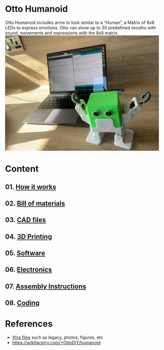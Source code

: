 # Otto Humanoid
Otto Humanoid includes arms to look similar to a “Human”, a Matrix of 8x8 LEDs to express emotions. 
Otto can show up to 30 predefined mouths with sound, movements and expressions with the 8x8 matrix.
![fig](07-assembly-instructions/first-time-constructions/IMG_7001.jpg)

# Content
## 01. [How it works](01-how-it-works/)
## 02. [Bill of materials](02-bill-of-materials/)
## 03. [CAD files](03-cad-files)
## 04. [3D Printing](04-3d-printing)
## 05. [Software](05-software/)
## 06. [Electronics](06-electronics/)
## 07. [Assembly Instructions](07-assembly-instructions/)
## 08. [Coding](08-block-examples/)

# References 
* [Xtra files](xfiles/) such as legacy, photos, figures, etc
* https://wikifactory.com/+OttoDIY/humanoid 